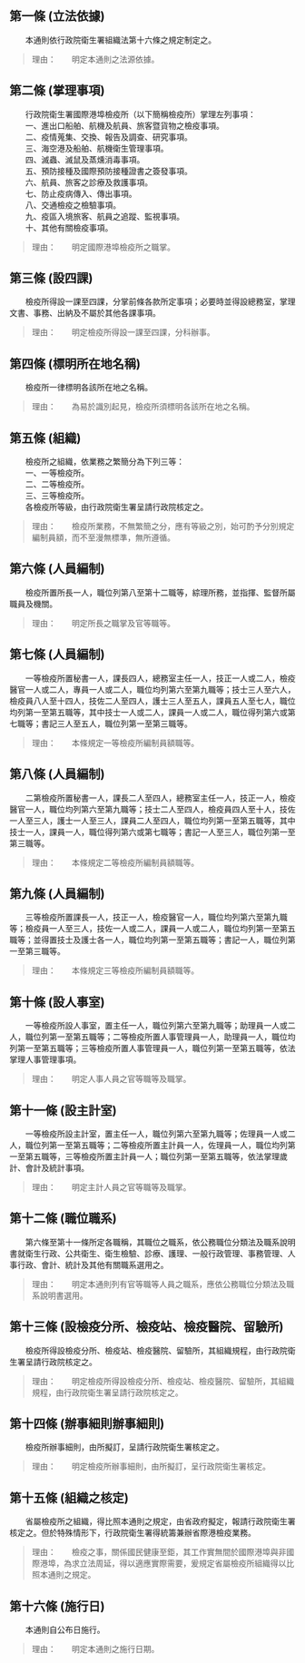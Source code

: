 第一條 (立法依據)
-----------------
　　本通則依行政院衛生署組織法第十六條之規定制定之。  
> 理由：　　明定本通則之法源依據。



第二條 (掌理事項)
-----------------
　　行政院衛生署國際港埠檢疫所（以下簡稱檢疫所）掌理左列事項：  
　　一、進出口船舶、航機及航員、旅客暨貨物之檢疫事項。  
　　二、疫情蒐集、交換、報告及調查、研究事項。  
　　三、海空港及船舶、航機衛生管理事項。  
　　四、滅蟲、滅鼠及蒸燻消毒事項。  
　　五、預防接種及國際預防接種證書之簽發事項。  
　　六、航員、旅客之診療及救護事項。  
　　七、防止疫病傳入、傳出事項。  
　　八、交通檢疫之檢驗事項。  
　　九、疫區入境旅客、航員之追蹤、監視事項。  
　　十、其他有關檢疫事項。  
> 理由：　　明定國際港埠檢疫所之職掌。



第三條 (設四課)
---------------
　　檢疫所得設一課至四課，分掌前條各款所定事項；必要時並得設總務室，掌理文書、事務、出納及不屬於其他各課事項。  
> 理由：　　明定檢疫所得設一課至四課，分科辦事。



第四條 (標明所在地名稱)
-----------------------
　　檢疫所一律標明各該所在地之名稱。  
> 理由：　　為易於識別起見，檢疫所須標明各該所在地之名稱。



第五條 (組織)
-------------
　　檢疫所之組織，依業務之繁簡分為下列三等：  
　　一、一等檢疫所。  
　　二、二等檢疫所。  
　　三、三等檢疫所。  
　　各檢疫所等級，由行政院衛生署呈請行政院核定之。  
> 理由：　　檢疫所業務，不無繁簡之分，應有等級之別，始可酌予分別規定編制員額，而不至漫無標準，無所遵循。



第六條 (人員編制)
-----------------
　　檢疫所置所長一人，職位列第八至第十二職等，綜理所務，並指揮、監督所屬職員及機關。  
> 理由：　　明定所長之職掌及官等職等。



第七條 (人員編制)
-----------------
　　一等檢疫所置秘書一人，課長四人，總務室主任一人，技正一人或二人，檢疫醫官一人或二人，專員一人或二人，職位均列第六至第九職等；技士三人至六人，檢疫員八人至十四人，技佐二人至四人，護士三人至五人，課員五人至七人，職位均列第一至第五職等，其中技士一人或二人，課員一人或二人，職位得列第六或第七職等；書記三人至五人，職位列第一至第三職等。  
> 理由：　　本條規定一等檢疫所編制員額職等。



第八條 (人員編制)
-----------------
　　二第檢疫所置秘書一人，課長二人至四人，總務室主任一人，技正一人，檢疫醫官一人，職位均列第六至第九職等；技士二人至四人，檢疫員四人至十人，技佐一人至三人，護士一人至三人，課員二人至四人，職位均列第一至第五職等，其中技士一人，課員一人，職位得列第六或第七職等；書記一人至三人，職位列第一至第三職等。  
> 理由：　　本條規定二等檢疫所編制員額職等。



第九條 (人員編制)
-----------------
　　三等檢疫所置課長一人，技正一人，檢疫醫官一人，職位均列第六至第九職等；檢疫員一人至三人，技佐一人或二人，課員一人或二人，職位均列第一至第五職等；並得置技士及護士各一人，職位均列第一至第五職等；書記一人，職位列第一至第三職等。  
> 理由：　　本條規定三等檢疫所編制員額職等。



第十條 (設人事室)
-----------------
　　一等檢疫所設人事室，置主任一人，職位列第六至第九職等；助理員一人或二人，職位列第一至第五職等；二等檢疫所置人事管理員一人，助理員一人，職位均列第一至第五職等；三等檢疫所置人事管理員一人，職位列第一至第五職等，依法掌理人事管理事項。  
> 理由：　　明定人事人員之官等職等及職掌。



第十一條 (設主計室)
-------------------
　　一等檢疫所設主計室，置主任一人，職位列第六至第九職等；佐理員一人或二人，職位列第一至第五職等；二等檢疫所置主計員一人，佐理員一人，職位均列第一至第五職等，三等檢疫所置主計員一人；職位列第一至第五職等，依法掌理歲計、會計及統計事項。  
> 理由：　　明定主計人員之官等職等及職掌。



第十二條 (職位職系)
-------------------
　　第六條至第十一條所定各職稱，其職位之職系，依公務職位分類法及職系說明書就衛生行政、公共衛生、衛生檢驗、診療、護理、一般行政管理、事務管理、人事行政、會計、統計及其他有關職系選用之。  
> 理由：　　明定本通則列有官等職等人員之職系，應依公務職位分類法及職系說明書選用。



第十三條 (設檢疫分所、檢疫站、檢疫醫院、留驗所)
-----------------------------------------------
　　檢疫所得設檢疫分所、檢疫站、檢疫醫院、留驗所，其組織規程，由行政院衛生署呈請行政院核定之。  
> 理由：　　明定檢疫所得設檢疫分所、檢疫站、檢疫醫院、留驗所，其組織規程，由行政院衛生署呈請行政院核定之。



第十四條 (辦事細則辦事細則)
---------------------------
　　檢疫所辦事細則，由所擬訂，呈請行政院衛生署核定之。  
> 理由：　　明定檢疫所辦事細則，由所擬訂，呈行政院衛生署核定。



第十五條 (組織之核定)
---------------------
　　省屬檢疫所之組織，得比照本通則之規定，由省政府擬定，報請行政院衛生署核定之。但於特殊情形下，行政院衛生署得統籌兼辦省際港檢疫業務。  
> 理由：　　檢疫之事，關係國民健康至鉅，其工作實無間於國際港埠與非國際港埠，為求立法周延，得以適應實際需要，爰規定省屬檢疫所組織得以比照本通則之規定。



第十六條 (施行日)
-----------------
　　本通則自公布日施行。  
> 理由：　　明定本通則之施行日期。